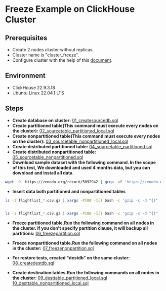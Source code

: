 # Freeze Example on ClickHouse Cluster
## Prerequisites
* Create 2 nodes cluster without replicas.
* Cluster name is "cluster_freeze".
* Configure cluster with the help of this [document](https://clickhouse.com/docs/en/guides/sre/keeper/clickhouse-keeper).

## Environment
* ClickHouse 22.9.3.18
* Ubuntu Linux 22.04.1 LTS

## Steps

* **Create database on cluster:** [01_createsourcedb.sql](https://github.com/emoido/clickhouseFreeze/blob/main/01_createsourcedb.sql)
* **Create partitioned table(This command must execute every nodes on the cluster):** [02_sourcetable_partitioned_local.sql](https://github.com/emoido/clickhouseFreeze/blob/main/02_sourcetable_partitioned_local.sql)
* **Create nonpartitioned table(This command must execute every nodes on the cluster):** [03_sourcetable_nonpartitioned_local.sql](https://github.com/emoido/clickhouseFreeze/blob/main/03_sourcetable_nonpartitioned_local.sql)
*  **Create distributed partitioned table:** [04_sourcetable_partitioned.sql](https://github.com/emoido/clickhouseFreeze/blob/main/04_sourcetable_partitioned.sql)
*  **Create distributed nonpartitioned table:** [05_sourcetable_nonpartitioned.sql](https://github.com/emoido/clickhouseFreeze/blob/main/05_sourcetable_nonpartitioned.sql)
* **Download sample dataset with the following command. In the scope of this test, We downloaded and used 4 months data, but you can download and install all data.**
```bash
wget -O- https://zenodo.org/record/5092942 | grep -oP 'https://zenodo.org/record/5092942/files/flightlist_\d+_\d+\.csv\.gz' | xargs wget
```
* **Insert data both partitioned and nonpartitioned tables**
```bash
ls -1 flightlist_*.csv.gz | xargs -P100 -I{} bash -c 'gzip -c -d "{}" | clickhouse-client --password=your_password --date_time_input_format best_effort --query "INSERT INTO sourcedb.sourcetable_nonpartitioned FORMAT CSVWithNames"'


ls -1 flightlist_*.csv.gz | xargs -P100 -I{} bash -c 'gzip -c -d "{}" | clickhouse-client --password=your_password --date_time_input_format best_effort --query "INSERT INTO sourcedb.sourcetable_partitioned FORMAT CSVWithNames"'
```
* **Freeze partitioned table.Run the following command on all nodes in the cluster. If you don't specify partition clause, it will backup all partitions:** [06_freezepartition.sql](https://github.com/emoido/clickhouseFreeze/blob/main/06_freezepartition.sql)

* **Freeze nonpartitioned table.Run the following command on all nodes in the cluster:** [07_freezenonpartition.sql](https://github.com/emoido/clickhouseFreeze/blob/main/07_freezenonpartition.sql)
* **For restore tests, created "destdb" on the same cluster:** [08_createdestdb.sql](https://github.com/emoido/clickhouseFreeze/blob/main/08_createdestdb.sql)
* **Create destination tables.Run the following commands on all nodes in the cluster:** 
[09_desttable_partitioned_local.sql](https://github.com/emoido/clickhouseFreeze/blob/main/09_desttable_partitioned_local.sql)
[10_desttable_nonpartitioned_local.sql](https://github.com/emoido/clickhouseFreeze/blob/main/10_desttable_nonpartitioned_local.sql)


